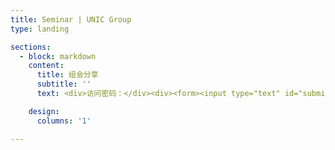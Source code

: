 ```yaml
---
title: Seminar | UNIC Group
type: landing

sections:
  - block: markdown
    content:
      title: 组会分享
      subtitle: ''
      text: <div>访问密码：</div><div><form><input type="text" id="submitText" name="pwdBox"><input type="button" value="确认" onclick="submitPwd();"></form></div><script type="text/javascript"> function submitPwd() { if (document.getElementById('submitText').value == "UNIC") {alert("Welcome!");} } </script>

    design:
      columns: '1'

---
```

